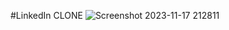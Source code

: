  #L i n k e d I n  CLONE
 
 ![Screenshot 2023-11-17 212811](https://github.com/mugabe-rob/twitter/assets/139157186/41c50b39-7352-41df-a787-8730f2b3b144)
